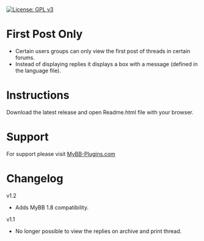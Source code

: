 [![License: GPL v3](https://img.shields.io/badge/License-GPLv3-blue.svg)](https://www.gnu.org/licenses/gpl-3.0)

# First Post Only
 * Certain users groups can only view the first post of threads in certain forums.
 * Instead of displaying replies it displays a box with a message (defined in the language file).

# Instructions

Download the latest release and open Readme.html file with your browser.

# Support
For support please visit [MyBB-Plugins.com](http://forums.mybb-plugins.com/ "MyBB-Plugins.com")

# Changelog

v1.2
* Adds MyBB 1.8 compatibility.

v1.1
* No longer possible to view the replies on archive and print thread.
